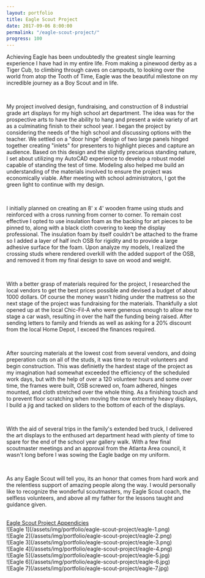 ```yaml
---
layout: portfolio
title: Eagle Scout Project
date: 2017-09-06 8:00:00
permalink: "/eagle-scout-project/"
progress: 100
---
```


Achieving Eagle has been undoubtedly the greatest single learning experience I have had in my entire life.
From making a pinewood derby as a Tiger Cub, to climbing through caves on campouts, to looking over the
world from atop the Tooth of Time, Eagle was the beautiful milestone on my incredible journey as a Boy
Scout and in life.

<br>

My project involved design, fundraising, and construction of 8 industrial grade art displays for my high
school art department. The idea was for the prospective arts to have the ability to hang and present a
wide variety of art as a culminating finish to their school year. I began the project by considering
the needs of the high school and discussing options with the teacher. We settled on a "door hinge" design
of two large panels hinged together creating "inlets" for presenters to highlight pieces and capture an
audience. Based on this design and the slightly precarious standing nature, I set about utilizing my
AutoCAD experience to develop a robust model capable of standing the test of time. Modeling also helped
me build an understanding of the materials involved to ensure the project was economically viable. After
meeting with school administrators, I got the green light to continue with my design.

<br>

I initially planned on creating an 8' x 4' wooden frame using studs and reinforced with a cross running
from corner to corner. To remain cost effective I opted to use insulation foam as the backing for art
pieces to be pinned to, along with a black cloth covering to keep the display professional. The
insulation foam by itself couldn't be attached to the frame so I added a layer of half inch OSB for
rigidity and to provide a large adhesive surface for the foam. Upon analyze my models, I realized the
crossing studs where rendered overkill with the added support of the OSB, and removed it from my final
design to save on wood and weight.

<br>

With a better grasp of materials required for the project, I researched the local vendors to get the best
prices possible and devised a budget of about 1000 dollars. Of course the money wasn't hiding under the
mattress so the next stage of the project was fundraising for the materials. Thankfully a slot opened
up at the local Chic-Fil-A who were generous enough to allow me to stage a car wash, resulting in over
the half the funding being raised. After sending letters to family and friends as well as asking for a
20% discount from the local Home Depot, I exceed the finances required.

<br>

After sourcing materials at the lowest cost from several vendors, and doing preperation cuts on all of
the studs, it was time to recruit volunteers and begin construction. This was definietly the hardest
stage of the project as my imagination had somewhat exceeded the efficiency of the scheduled work days,
but with the help of over a 120 volunteer hours and some over time, the frames were built, OSB screwed
on, foam adhered, hinges mounted, and cloth stretched over the whole thing. As a finishing touch and to
prevent floor scratching when moving the now extremely heavy displays, I build a jig and tacked on sliders
to the bottom of each of the displays.

<br>

With the aid of several trips in the family's extended bed truck, I delivered the art displays to the
enthused art department head with plenty of time to spare for the end of the school year gallery walk.
With a few final scoutmaster meetings and an approval from the Atlanta Area council, it wasn't long
before I was sowing the Eagle badge on my uniform.

<br>

As any Eagle Scout will tell you, its an honor that comes from hard work and the relentless support of
amazing people along the way. I would personally like to recognize the wonderful scoutmasters, my Eagle
Scout coach, the selfless volunteers, and above all my father for the lessons taught and guidance given.

<br>

<a class="button" href="/assets/docs/Eagle-Appendicies.pdf">
Eagle Scout Project Appendicies
</a>

<br>
![Eagle 1](/assets/img/portfolio/eagle-scout-project/eagle-1.png)
<br>
![Eagle 2](/assets/img/portfolio/eagle-scout-project/eagle-2.png)
<br>
![Eagle 3](/assets/img/portfolio/eagle-scout-project/eagle-3.png)
<br>
![Eagle 4](/assets/img/portfolio/eagle-scout-project/eagle-4.png)
<br>
![Eagle 5](/assets/img/portfolio/eagle-scout-project/eagle-5.jpg)
<br>
![Eagle 6](/assets/img/portfolio/eagle-scout-project/eagle-6.jpg)
<br>
![Eagle 7](/assets/img/portfolio/eagle-scout-project/eagle-7.jpg)
